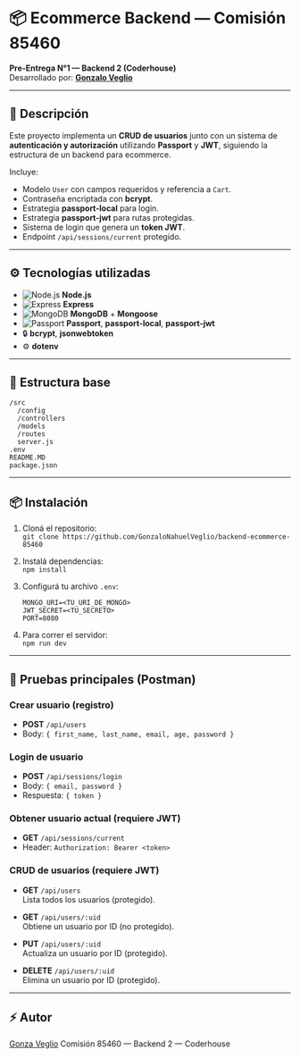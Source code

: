 # 📦 Ecommerce Backend — Comisión 85460

**Pre-Entrega N°1 — Backend 2 (Coderhouse)**  
Desarrollado por: [**Gonzalo Veglio**](https://www.linkedin.com/in/gonzalo-nahuel-veglio/)

---

## 🚀 Descripción

Este proyecto implementa un **CRUD de usuarios** junto con un sistema de **autenticación y autorización** utilizando **Passport** y **JWT**, siguiendo la estructura de un backend para ecommerce.

Incluye:
- Modelo `User` con campos requeridos y referencia a `Cart`.
- Contraseña encriptada con **bcrypt**.
- Estrategia **passport-local** para login.
- Estrategia **passport-jwt** para rutas protegidas.
- Sistema de login que genera un **token JWT**.
- Endpoint `/api/sessions/current` protegido.

---
 
## ⚙️ Tecnologías utilizadas

- ![Node.js](https://img.shields.io/badge/-Node.js-339933?logo=node.js&logoColor=white) **Node.js**
- ![Express](https://img.shields.io/badge/-Express.js-000000?logo=express&logoColor=white) **Express**
- ![MongoDB](https://img.shields.io/badge/-MongoDB-47A248?logo=mongodb&logoColor=white) **MongoDB** + **Mongoose**
- ![Passport](https://img.shields.io/badge/-Passport.js-34E27A?logo=passport&logoColor=white) **Passport**, **passport-local**, **passport-jwt**
- 🔒 **bcrypt**, **jsonwebtoken**
- ⚙️ **dotenv**


---

## 📁 Estructura base

```
/src
  /config
  /controllers
  /models
  /routes
  server.js
.env
README.MD
package.json
```

---

## 📦 Instalación

1. Cloná el repositorio:  
   `git clone https://github.com/GonzaloNahuelVeglio/backend-ecommerce-85460`

2. Instalá dependencias:  
   `npm install`

3. Configurá tu archivo `.env`:
   ```
   MONGO_URI=<TU_URI_DE_MONGO>
   JWT_SECRET=<TU_SECRETO>
   PORT=8080
   ```

4. Para correr el servidor:  
   `npm run dev`

---

## 🔑 Pruebas principales (Postman)

### Crear usuario (registro)
- **POST** `/api/users`
- Body: `{ first_name, last_name, email, age, password }`

### Login de usuario
- **POST** `/api/sessions/login`
- Body: `{ email, password }`
- Respuesta: `{ token }`

### Obtener usuario actual (requiere JWT)
- **GET** `/api/sessions/current`
- Header: `Authorization: Bearer <token>`

### CRUD de usuarios (requiere JWT)

- **GET** `/api/users`  
  Lista todos los usuarios (protegido).

- **GET** `/api/users/:uid`  
  Obtiene un usuario por ID (no protegido).

- **PUT** `/api/users/:uid`  
  Actualiza un usuario por ID (protegido).

- **DELETE** `/api/users/:uid`  
  Elimina un usuario por ID (protegido).

---

## ⚡ Autor

[Gonza Veglio](https://github.com/GonzaloNahuelVeglio)
Comisión 85460 — Backend 2 — Coderhouse